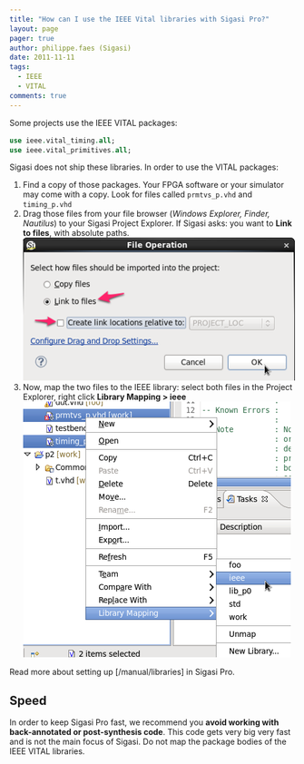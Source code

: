 ```yaml
---
title: "How can I use the IEEE Vital libraries with Sigasi Pro?"
layout: page 
pager: true
author: philippe.faes (Sigasi)
date: 2011-11-11
tags: 
  - IEEE
  - VITAL
comments: true
---
```

Some projects use the IEEE VITAL packages:

```vhdl
use ieee.vital_timing.all;
use ieee.vital_primitives.all;
```

Sigasi does not ship these libraries. In order to use the VITAL packages:

1. Find a copy of those packages. Your FPGA software or your simulator may come with a copy. Look for files called `prmtvs_p.vhd` and `timing_p.vhd`
2. Drag those files from your file browser (_Windows Explorer, Finder, Nautilus_) to your Sigasi Project Explorer. If Sigasi asks: you want to **Link to files**, with absolute paths.
![Link files with absolute paths](images/vital-link-file-with-absolute-path.png)
3. Now, map the two files to the IEEE library: select both files in the Project Explorer, right click **Library Mapping > ieee** 
![Map files to IEEE library](images/vital-map-to-ieee.png)

Read more about setting up [/manual/libraries] in Sigasi Pro.

## Speed

In order to keep Sigasi Pro fast, we recommend you **avoid working with back-annotated or post-synthesis code**. This code gets very big very fast and is not the main focus of Sigasi. 
Do not map the package bodies of the IEEE VITAL libraries.